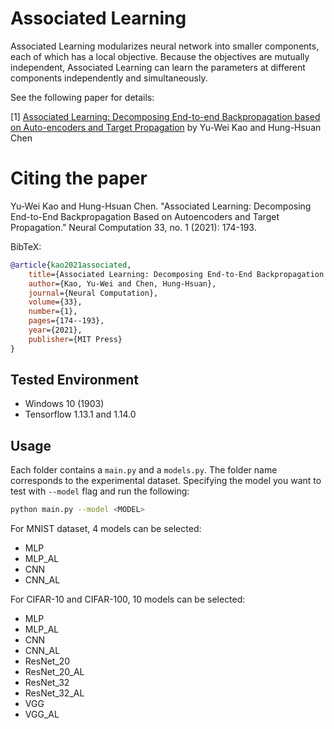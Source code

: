 # Associated Learning

Associated Learning modularizes neural network into smaller components, each of which has a local objective. 
Because the objectives are mutually independent, Associated Learning can learn the parameters at different components independently and simultaneously. 

See the following paper for details:

[1] [Associated Learning: Decomposing End-to-end Backpropagation based on Auto-encoders and Target Propagation](https://arxiv.org/pdf/1906.05560.pdf) 
by Yu-Wei Kao and Hung-Hsuan Chen

# Citing the paper

Yu-Wei Kao and Hung-Hsuan Chen. "Associated Learning: Decomposing End-to-End Backpropagation Based on Autoencoders and Target Propagation." Neural Computation 33, no. 1 (2021): 174-193.

BibTeX: 
```BibTeX
@article{kao2021associated,
    title={Associated Learning: Decomposing End-to-End Backpropagation Based on Autoencoders and Target Propagation},
    author={Kao, Yu-Wei and Chen, Hung-Hsuan},
    journal={Neural Computation},
    volume={33},
    number={1},
    pages={174--193},
    year={2021},
    publisher={MIT Press}
}
```

## Tested Environment
* Windows 10 (1903)
* Tensorflow 1.13.1 and 1.14.0

## Usage
Each folder contains a `main.py` and a `models.py`. The folder name corresponds to the experimental dataset.
Specifying the model you want to test with `--model` flag and run the following:
```bash
python main.py --model <MODEL>
```

For MNIST dataset, 4 models can be selected:
* MLP
* MLP_AL
* CNN
* CNN_AL

For CIFAR-10 and CIFAR-100, 10 models can be selected:
* MLP
* MLP_AL
* CNN
* CNN_AL
* ResNet_20
* ResNet_20_AL
* ResNet_32
* ResNet_32_AL
* VGG
* VGG_AL
